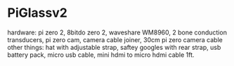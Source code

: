 # PiGlassv2
hardware: pi zero 2, 8bitdo zero 2, waveshare WM8960, 2 bone conduction transducers, pi zero cam, camera cable joiner, 30cm pi zero camera cable
other things: hat with adjustable strap, saftey googles with rear strap, usb battery pack, micro usb cable, mini hdmi to micro hdmi cable 1ft.
